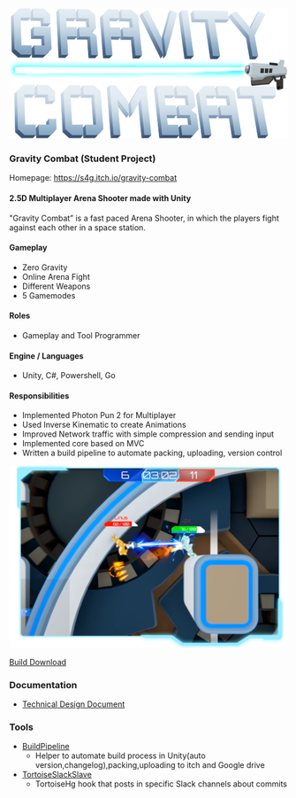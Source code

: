 <p align="center">
	<a href="https://s4g.itch.io/gravity-combat">
		<img width="768" height="236" src="https://raw.githubusercontent.com/SradnickDev/GravityCombat/master/img/logo.png">
	</a>
	</p>

### Gravity Combat (Student Project)

Homepage: https://s4g.itch.io/gravity-combat

#### 2.5D Multiplayer Arena Shooter made with Unity

"Gravity Combat” is a fast paced Arena Shooter, in which the players fight against each other in a space station.

#### Gameplay

- Zero Gravity
- Online Arena Fight
- Different Weapons
- 5 Gamemodes

#### Roles
- Gameplay and Tool Programmer

#### Engine / Languages
- Unity, C#, Powershell, Go

#### Responsibilities
- Implemented Photon Pun 2 for Multiplayer
- Used Inverse Kinematic to create Animations
- Improved Network traffic with simple compression and sending input
- Implemented core based on MVC
- Written a build pipeline to automate packing, uploading, version control

[![Gameplay Screenshots / Video](img/screenshot.png)](https://streamable.com/0ja8c)


[Build Download](https://github.com/SradnickDev/GravityCombat/blob/master/Build/gravity-combat-windows.rar)

### Documentation

  - [Technical Design Document](https://github.com/SradnickDev/GravityCombat/blob/master/Documents/Technical%20Design%20Document.pdf)

### Tools

  - [BuildPipeline](https://github.com/SradnickDev/GravityCombat/tree/master/Tools/BuildPipeline)
	- Helper to automate build process in Unity(auto version,changelog),packing,uploading to itch and Google drive
  - [TortoiseSlackSlave](https://github.com/SradnickDev/GravityCombat/tree/master/Tools/TortoiseSlackSlave)
	- TortoiseHg hook that posts in specific Slack channels about commits

